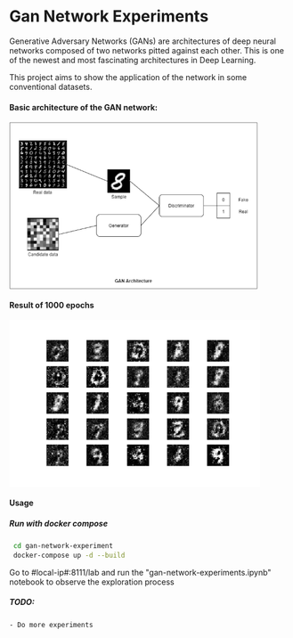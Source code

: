 # Gan Network Experiments

Generative Adversary Networks (GANs) are architectures of deep neural networks composed of two networks pitted against each other. This is one of the newest and most fascinating architectures in Deep Learning. 

This project aims to show the application of the network in some conventional datasets.

#### Basic architecture of the GAN network:

<img align="center" alt="serie" src="https://raw.githubusercontent.com/macio-matheus/gan-network-experiment/master/docs/network-gan.png" data-canonical-src="https://raw.githubusercontent.com/macio-matheus/gan-network-experiment/master/docs/network-gan.png" height="300" />

#### Result of 1000 epochs

<img align="center" alt="serie" src="https://raw.githubusercontent.com/macio-matheus/gan-network-experiment/master/docs/800.png" data-canonical-src="https://raw.githubusercontent.com/macio-matheus/gan-network-experiment/master/docs/800.png"  height="300" />

#### Usage

##### Run with docker compose

```sh
 cd gan-network-experiment
 docker-compose up -d --build
```

Go to #local-ip#:8111/lab and run the "gan-network-experiments.ipynb" notebook to observe the exploration process

##### TODO: 
    - Do more experiments
